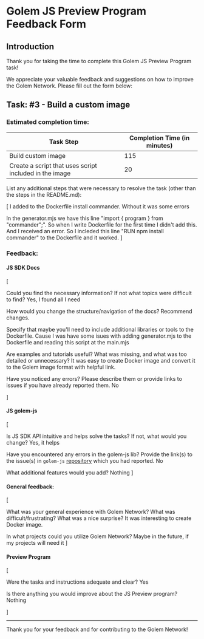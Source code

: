 # Golem JS Preview Program Feedback Form

## Introduction

Thank you for taking the time to complete this Golem JS Preview Program task!

We appreciate your valuable feedback and suggestions on how to improve the Golem Network.
Please fill out the form below:

## Task: #3 - Build a custom image

### Estimated completion time:

| Task Step                  | Completion Time (in minutes) |
| -------------------------- | ---------------------------- |
| Build custom image |                  115            |
| Create a script that uses script included in the image   |        20                      |

List any additional steps that were necessary to resolve the task (other than the steps in the README.md):

[
I added to the Dockerfile install commander. Without it was some errors

In the generator.mjs we have this line "import { program } from "commander";". So when I write Dockerfile for the first time I didn't add this. And I received an error. So I incleded this line  "RUN npm install commander" to the Dockerfile and it worked.
]

### Feedback:

#### JS SDK Docs

[

Could you find the necessary information? If not what topics were difficult to find? Yes, I found all I need

How would you change the structure/navigation of the docs? Recommend changes.

Specify that maybe you'll need to include additional libraries or tools to the Dockerfile.
Cause I was have some isues with adding generator.mjs to the Dockerfile and reading this script at the main.mjs

Are examples and tutorials useful? What was missing, and what was too detailed or unnecessary?
It was easy to create Docker image and convert it to the Golem image format with helpful link.

Have you noticed any errors? Please describe them or provide links to issues if you have already reported them. No

]

#### JS golem-js

[
    
Is JS SDK API intuitive and helps solve the tasks? If not, what would you change? Yes, it helps

Have you encountered any errors in the golem-js lib? Provide the link(s) to the issue(s) in `golem-js` [repository](https://github.com/golemfactory/golem-js/issues) which you had reported.
No

What additional features would you add?
Nothing
]

#### General feedback:

[

What was your general experience with Golem Network? What was difficult/frustrating? 
What was a nice surprise?
It was interesting to create Docker image.

In what projects could you utilize Golem Network?
Maybe in the future, if my projects will need it
]

#### Preview Program

[

Were the tasks and instructions adequate and clear?  Yes

Is there anything you would improve about the JS Preview program? Nothing

]


---

Thank you for your feedback and for contributing to the Golem Network!
